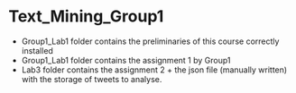 # Text_Mining_Group1
 - Group1_Lab1 folder contains the preliminaries of this course correctly installed
 - Group1_Lab1 folder contains the assignment 1 by Group1
 - Lab3 folder contains the assignment 2 + the json file (manually written) with the storage of tweets to analyse. 

